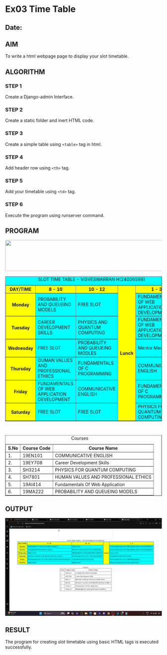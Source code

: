 # Ex03 Time Table
## Date:

## AIM
To write a html webpage page to display your slot timetable.

## ALGORITHM
### STEP 1
Create a Django-admin Interface.

### STEP 2
Create a static folder and inert HTML code.

### STEP 3
Create a simple table using ```<table>``` tag in html.

### STEP 4
Add header row using ```<th>``` tag.

### STEP 5
Add your timetable using ```<td>``` tag.

### STEP 6
Execute the program using runserver command.

## PROGRAM
<HTML>
    <HEAD>
    <TITLE>Time Table</TITLE>
    </HEAD>
    <BODY>
    <center>
    <img src="/static/logo.png"height="100"width="540">    
    </center>
    <TABLE border = "1" align = "center" cellpadding = "5" bgcolor = "cyan">
    <CAPTION>SLOT TIME TABLE - VISVESWARRAN H(24006599)</CAPTION>
    <TR bgcolor = "yellow">
    <TH>DAY/TIME</TH>
    <TH>8 - 10</TH>
    <TH>10 - 12</TH>
    <TH rowspan = "7">Lunch</TH>
    <TH>1 - 3</TH>
    </TR>
    <TR>
    <TH bgcolor = "yellow">Monday</TH>
    <TD>PROBABILITY AND QUEUEING MODELS</TD>
    <TD>FREE SLOT</TD>
    <TD>FUNDAMENTALS OF WEB APPLICATION DEVELOPMENT</TD>
    </TD>
    </TR>
    <TR>
    <TH bgcolor = "yellow">Tuesday</TH>
    <TD>CAREER DEVELOPMENT SKILLS</TD>
    <TD>PHYSICS AND QUANTUM COMPUTING</TD>
    <TD>FUNDAMENTALS OF WEB APPLICATION DEVELOPMENT</TD>
    </TR>
    <TR>
    <TH bgcolor = "yellow">Wednesday</TH>
    <TD>FREE SLOT</TD>
    <TD>PROBABILITY AND QUEUEING MODLES</TD>
    <TD>Mentor Meet</TD>
    </TR>
    <TR>
    <TH bgcolor = "yellow">Thursday</TH>
    <TD>GUMAN VALUES AND PROFESSIONAL ETHICS</TD>
    <TD>FUNDAMENTALS OF C PROGRAMMING</TD>
    <TD>COMMUNICATIVE ENGLISH</TD>
    </TR>
    <TR>
    <TH bgcolor = "yellow">Friday</TH>
    <TD>FUNDAMENTALS OF WEB APPLICATION DEVELOPMENT</TD>
    <TD>COMMUNICATIVE ENGLISH</TD>
    <TD>FUNDAMENTALS OF C PROGRAMMING</TD>
    </TR>
    <TR>
    <TH bgcolor = "yellow">Saturday</TH>
    <TD>FREE SLOT</TD>
    <TD>FREE SLOT</TD>
    <TD>PHYSICS FOR QUANTUM COMPUTING</TD>
    </TR>
    </TABLE>
    <BR>
    <TABLE border = "1" align = "center" cellpadding = "5">
    <CAPTION>Courses</CAPTION>
    <TR>
    <TH>S.No</TH>
    <TH>Course Code</TH>
    <TH>Course Name</TH>
    </TR>
    <TD>1.</TD>
    <TD>19EN101</TD>
    <TD>COMMUNICATIVE ENGLISH</TD>
    </TR>
    <TR>
    <TD>2.</TD>
    <TD>19EY708</TD>
    <TD>Career Development Skills</TD>
    </TR>
    <TR>
    <TD>3.</TD>
    <TD>SH3214</TD>
    <TD>PHYSICS FOR QUANTUM COMPUTING</TD>
    </TR>
    <TR>
    <TD>4.</TD>
    <TD>SH7801</TD>
    <TD>HUMAN VALUES AND PROFESSIONAL ETHICS</TD>
    </TR>
    <TR>
    <TD>5.</TD>
    <TD>19AI414</TD>
    <TD>Fundamentals Of Web Application</TD>
    </TR>
    <TR>                
    <TD>6.</TD>
    <TD>19MA222</TD>
    <TD>PROBABILITY AND QUEUEING MODELS</TD>
    </TR>
    </TABLE>
    </BODY>
    </HTML>

## OUTPUT
![alt text](<Screenshot (9).png>)

## RESULT
The program for creating slot timetable using basic HTML tags is executed successfully.
